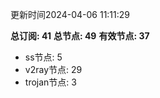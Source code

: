 更新时间2024-04-06 11:11:29

**总订阅: 41**
**总节点: 49**
**有效节点: 37**
- ss节点: 5
- v2ray节点: 29
- trojan节点: 3

